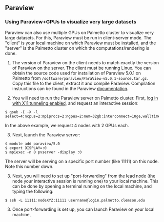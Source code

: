 ## Paraview

### Using Paraview+GPUs to visualize very large datasets

Paraview can also use multiple GPUs on Palmetto cluster
to visualize very large datasets.
For this, Paraview must be run in client-server mode.
The "client" is your local machine on which Paraview must be installed,
and the "server" is the Palmetto cluster on which the computations/rendering is done.

1. The version of Paraview on the client needs to match
exactly the version of Paraview on the server.
The client must be running Linux.
You can obtain the source code used for installation of Paraview 5.0.1
on Palmetto from `/software/paraview/ParaView-v5.0.1-source.tar.gz`.
Copy this file to the client, extract it and compile Paraview.
Compilation instructions can be found in the Paraview
[documentation](http://www.paraview.org/Wiki/ParaView:Build_And_Install).

2. You will need to run the Paraview server on Palmetto cluster.
First, [log in with X11 tunneling enabled](https://www.palmetto.clemson.edu/palmetto/basic/x11_tunneling/), and request an interactive session:

~~~
$ qsub -I -X -l select=4:ncpus=2:mpiprocs=2:ngpus=2:mem=32gb:interconnect=10ge,walltime=1:00:00
~~~

In the above example, we request 4 nodes with 2 GPUs each.

3. Next, launch the Paraview server:

~~~
$ module add paraview/5.0
$ export DISPLAY=:0
$ mpiexec -n 8 pvserver -display :0
~~~

The server will be serving on a specific port number (like 11111)
on this node. Note this number down.

3. Next, you will need to set up "port-forwarding" from the lead node
(the node your interactive session is running one) to your local machine.
This can be done by opening a terminal running on the local machine,
and typing the following:

~~~
$ ssh -L 11111:nodeXYZ:11111 username@login.palmetto.clemson.edu
~~~

3. Once port-forwarding is set up,
you can launch Paraview on your local machine,
